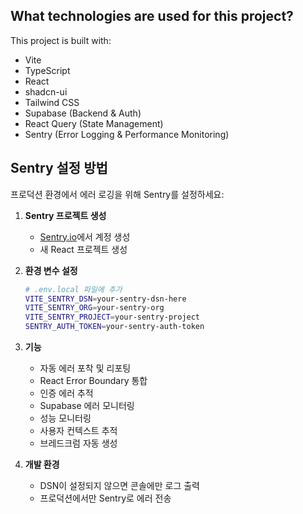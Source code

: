 ## What technologies are used for this project?

This project is built with:

- Vite
- TypeScript
- React
- shadcn-ui
- Tailwind CSS
- Supabase (Backend & Auth)
- React Query (State Management)
- Sentry (Error Logging & Performance Monitoring)

## Sentry 설정 방법

프로덕션 환경에서 에러 로깅을 위해 Sentry를 설정하세요:

1. **Sentry 프로젝트 생성**
   - [Sentry.io](https://sentry.io)에서 계정 생성
   - 새 React 프로젝트 생성

2. **환경 변수 설정**
   ```bash
   # .env.local 파일에 추가
   VITE_SENTRY_DSN=your-sentry-dsn-here
   VITE_SENTRY_ORG=your-sentry-org
   VITE_SENTRY_PROJECT=your-sentry-project
   SENTRY_AUTH_TOKEN=your-sentry-auth-token
   ```

3. **기능**
   - 자동 에러 포착 및 리포팅
   - React Error Boundary 통합
   - 인증 에러 추적
   - Supabase 에러 모니터링
   - 성능 모니터링
   - 사용자 컨텍스트 추적
   - 브레드크럼 자동 생성

4. **개발 환경**
   - DSN이 설정되지 않으면 콘솔에만 로그 출력
   - 프로덕션에서만 Sentry로 에러 전송
